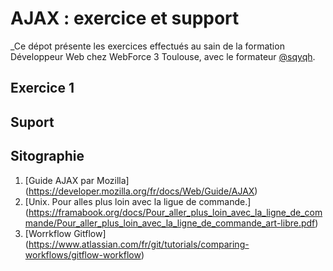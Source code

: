 # AJAX : exercice et support
 
_Ce dépot présente les exercices effectués au sain de la formation Développeur Web chez WebForce 3 Toulouse, avec le formateur [@sqyqh](https://github.com/sqyqh).

## Exercice 1

## Suport

## Sitographie
1. [Guide AJAX par Mozilla] (https://developer.mozilla.org/fr/docs/Web/Guide/AJAX)
2. [Unix. Pour alles plus loin avec la ligue de commande.] (https://framabook.org/docs/Pour_aller_plus_loin_avec_la_ligne_de_commande/Pour_aller_plus_loin_avec_la_ligne_de_commande_art-libre.pdf)
3. [Worrkflow Gitflow] (https://www.atlassian.com/fr/git/tutorials/comparing-workflows/gitflow-workflow)
